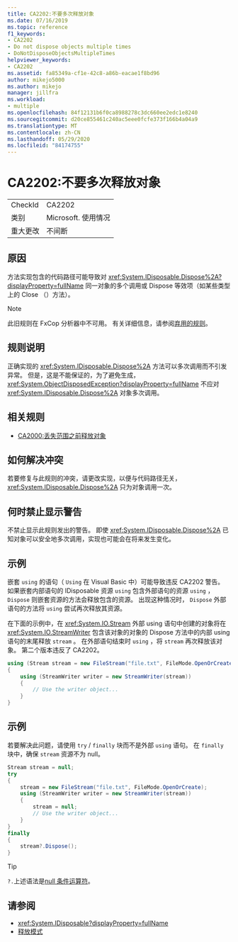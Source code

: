```yaml
---
title: CA2202:不要多次释放对象
ms.date: 07/16/2019
ms.topic: reference
f1_keywords:
- CA2202
- Do not dispose objects multiple times
- DoNotDisposeObjectsMultipleTimes
helpviewer_keywords:
- CA2202
ms.assetid: fa85349a-cf1e-42c8-a86b-eacae1f8bd96
author: mikejo5000
ms.author: mikejo
manager: jillfra
ms.workload:
- multiple
ms.openlocfilehash: 84f12131b6f0ca8988278c3dc660ee2edc1e8240
ms.sourcegitcommit: d20ce855461c240ac5eee0fcfe373f166b4a04a9
ms.translationtype: MT
ms.contentlocale: zh-CN
ms.lasthandoff: 05/29/2020
ms.locfileid: "84174755"
---
```

# <a name="ca2202-do-not-dispose-objects-multiple-times"></a>CA2202:不要多次释放对象

|||
|-|-|
|CheckId|CA2202|
|类别|Microsoft. 使用情况|
|重大更改|不间断|

## <a name="cause"></a>原因
方法实现包含的代码路径可能导致对 <xref:System.IDisposable.Dispose%2A?displayProperty=fullName> 同一对象的多个调用或 Dispose 等效项（如某些类型上的 Close （）方法）。

> [!NOTE]
> 此旧规则在 FxCop 分析器中不可用。 有关详细信息，请参阅[弃用的规则](fxcop-rule-port-status.md#deprecated-rules)。

## <a name="rule-description"></a>规则说明

正确实现的 <xref:System.IDisposable.Dispose%2A> 方法可以多次调用而不引发异常。 但是，这是不能保证的，为了避免生成， <xref:System.ObjectDisposedException?displayProperty=fullName> 不应对 <xref:System.IDisposable.Dispose%2A> 对象多次调用。

## <a name="related-rules"></a>相关规则

- [CA2000:丢失范围之前释放对象](../code-quality/ca2000.md)

## <a name="how-to-fix-violations"></a>如何解决冲突

若要修复与此规则的冲突，请更改实现，以便与代码路径无关， <xref:System.IDisposable.Dispose%2A> 只为对象调用一次。

## <a name="when-to-suppress-warnings"></a>何时禁止显示警告

不禁止显示此规则发出的警告。 即使 <xref:System.IDisposable.Dispose%2A> 已知对象可以安全地多次调用，实现也可能会在将来发生变化。

## <a name="example"></a>示例

嵌套 `using` 的语句（ `Using` 在 Visual Basic 中）可能导致违反 CA2202 警告。 如果嵌套内部语句的 IDisposable 资源 `using` 包含外部语句的资源 `using` ， `Dispose` 则嵌套资源的方法会释放包含的资源。 出现这种情况时， `Dispose` 外部语句的方法将 `using` 尝试再次释放其资源。

在下面的示例中，在 <xref:System.IO.Stream> 外部 using 语句中创建的对象将在 <xref:System.IO.StreamWriter> 包含该对象的对象的 Dispose 方法中的内部 using 语句的末尾释放 `stream` 。 在外部语句结束时 `using` ，将 `stream` 再次释放该对象。 第二个版本违反了 CA2202。

```csharp
using (Stream stream = new FileStream("file.txt", FileMode.OpenOrCreate))
{
    using (StreamWriter writer = new StreamWriter(stream))
    {
        // Use the writer object...
    }
}
```

## <a name="example"></a>示例

若要解决此问题，请使用 `try` / `finally` 块而不是外部 `using` 语句。 在 `finally` 块中，确保 `stream` 资源不为 null。

```csharp
Stream stream = null;
try
{
    stream = new FileStream("file.txt", FileMode.OpenOrCreate);
    using (StreamWriter writer = new StreamWriter(stream))
    {
        stream = null;
        // Use the writer object...
    }
}
finally
{
    stream?.Dispose();
}
```

> [!TIP]
> `?.`上述语法是[null 条件运算符](/dotnet/csharp/language-reference/operators/member-access-operators#null-conditional-operators--and-)。

## <a name="see-also"></a>请参阅

- <xref:System.IDisposable?displayProperty=fullName>
- [释放模式](/dotnet/standard/design-guidelines/dispose-pattern)
